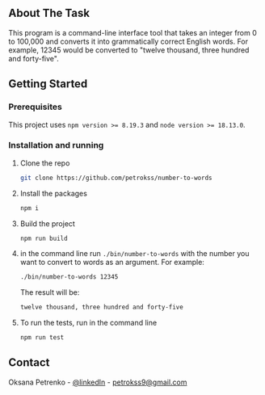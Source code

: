 <!-- ABOUT THE TASK -->

## About The Task

This program is a command-line interface tool that takes an integer from 0 to 100,000 and converts it into grammatically correct English words.
For example, 12345 would be converted to "twelve thousand, three hundred and forty-five".

<!-- GETTING STARTED -->

## Getting Started

### Prerequisites

This project uses `npm version >= 8.19.3` and `node version >= 18.13.0`.

### Installation and running

1. Clone the repo
   ```sh
   git clone https://github.com/petrokss/number-to-words
   ```
2. Install the packages
   ```sh
   npm i
   ```
3. Build the project

   ```sh
   npm run build
   ```

4. in the command line run `./bin/number-to-words` with the number you want to convert to words as an argument. For example:
   ```sh
   ./bin/number-to-words 12345
   ```
   The result will be:
   ```sh
   twelve thousand, three hundred and forty-five
   ```
5. To run the tests, run in the command line
   ```sh
   npm run test
   ```

<!-- CONTACT -->

## Contact

Oksana Petrenko - [@linkedIn](https://www.linkedin.com/in/petroks/) - [petrokss9@gmail.com](mailto:petrokss9@gmail.com)
